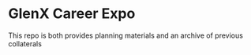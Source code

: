 # GlenX Career Expo

This repo is both provides planning materials and an archive of previous collaterals 